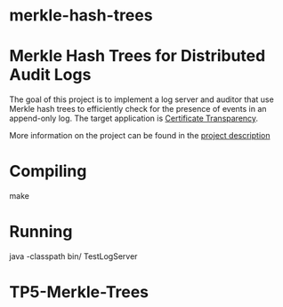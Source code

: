 # merkle-hash-trees
Merkle Hash Trees for Distributed Audit Logs
============================================

The goal of this project is to implement a log server and auditor that use Merkle hash trees to efficiently check for the presence of events in an append-only log. The target application is [Certificate Transparency](http://www.certificate-transparency.org/). 

More information on the project can be found in the [project description](http://www.enseignement.polytechnique.fr/informatique/INF441/projets/merkle/merkle.pdf)

Compiling
=========
  make

Running
=======
  java -classpath bin/ TestLogServer

# TP5-Merkle-Trees
